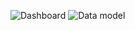 ![Dashboard](https://github.com/user-attachments/assets/9164e29a-3ded-46f9-bd94-59fc30eddc52)
![Data model](https://github.com/user-attachments/assets/bfe67a81-fac0-4a87-bd8b-12fec8d3257b)
